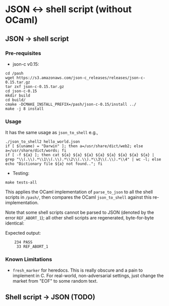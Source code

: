 # JSON <-> shell script (without OCaml)

## JSON -> shell script

### Pre-requisites

* json-c v0.15:

```
cd /pash
wget https://s3.amazonaws.com/json-c_releases/releases/json-c-0.15.tar.gz
tar zxf json-c-0.15.tar.gz
cd json-c-0.15
mkdir build
cd build/
cmake -DCMAKE_INSTALL_PREFIX=/pash/json-c-0.15/install ../
make -j 8 install
```

### Usage

It has the same usage as `json_to_shell` e.g.,

```
./json_to_shell2 hello_world.json
if [ $(uname) = "Darwin" ]; then a=/usr/share/dict/web2; else a=/usr/share/dict/words; fi
if [ -f ${a} ]; then cat ${a} ${a} ${a} ${a} ${a} ${a} ${a} ${a} | grep "\\(.\\).*\\1\\(.\\).*\\2\\(.\\).*\\3\\(.\\).*\\4" | wc -l; else echo "Dictionary file ${a} not found.."; fi
```

* Testing:

```
make tests-all
```

This applies the OCaml implementation of `parse_to_json` to all the shell scripts in `/pash/`, then compares the OCaml `json_to_shell` against this re-implementation.

Note that some shell scripts cannot be parsed to JSON (denoted by the error `REF_ABORT_1`); all other shell scripts are regenerated, byte-for-byte identical:

Expected output:
```
    234 PASS
     33 REF_ABORT_1
```

### Known Limitations

* `fresh_marker` for heredocs. This is really obscure and a pain to implement in C. For real-world, non-adversarial settings, just change the market from "EOF" to some random text.

## Shell script -> JSON (TODO)
